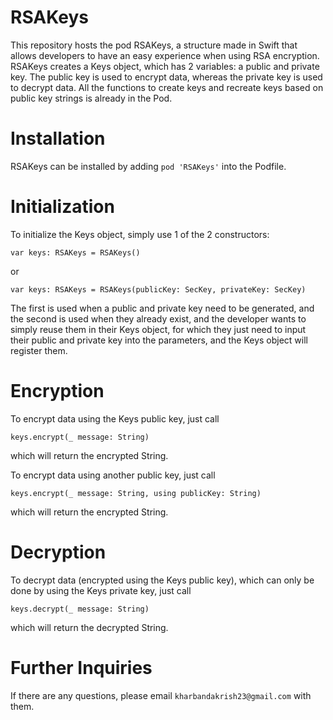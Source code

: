 # RSAKeys
This repository hosts the pod RSAKeys, a structure made in Swift that allows developers to have an easy experience when using RSA encryption. 
RSAKeys creates a Keys object, which has 2 variables: a public and private key. The public key is used to encrypt data, whereas the private key is used to decrypt data. All the functions to create keys and recreate keys based on public key strings is already in the Pod. 

# Installation
RSAKeys can be installed by adding ```pod 'RSAKeys'``` into the Podfile.

# Initialization
To initialize the Keys object, simply use 1 of the 2 constructors:
```
var keys: RSAKeys = RSAKeys()
```
or
```
var keys: RSAKeys = RSAKeys(publicKey: SecKey, privateKey: SecKey)
```
The first is used when a public and private key need to be generated, and the second is used when they already exist, and the developer wants to simply reuse them in their Keys object, for which they just need to input their public and private key into the parameters, and the Keys object will register them.

# Encryption
To encrypt data using the Keys public key, just call
```
keys.encrypt(_ message: String)
```
which will return the encrypted String.

To encrypt data using another public key, just call
```
keys.encrypt(_ message: String, using publicKey: String)
```
which will return the encrypted String.

# Decryption
To decrypt data (encrypted using the Keys public key), which can only be done by using the Keys private key, just call
```
keys.decrypt(_ message: String)
```
which will return the decrypted String.

# Further Inquiries
If there are any questions, please email ```kharbandakrish23@gmail.com``` with them.
